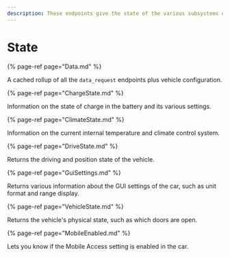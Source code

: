 ```yaml
---
description: These endpoints give the state of the various subsystems of the car.
---
```


# State

{% page-ref page="Data.md" %}

A cached rollup of all the `data_request` endpoints plus vehicle configuration.

{% page-ref page="ChargeState.md" %}

Information on the state of charge in the battery and its various settings.

{% page-ref page="ClimateState.md" %}

Information on the current internal temperature and climate control system.

{% page-ref page="DriveState.md" %}

Returns the driving and position state of the vehicle.

{% page-ref page="GuiSettings.md" %}

Returns various information about the GUI settings of the car, such as unit format and range display.

{% page-ref page="VehicleState.md" %}

Returns the vehicle's physical state, such as which doors are open.

{% page-ref page="MobileEnabled.md" %}

Lets you know if the Mobile Access setting is enabled in the car.
